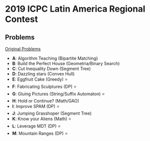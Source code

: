 # **2019 ICPC Latin America Regional Contest**

## Problems

[Original Problems](https://codeforces.com/gym/102428/attachments/download/9820/statements-en.pdf)

- **A**: Algorithm Teaching (Bipartite Matching)
- **B**: Build the Perfect House (Geometria/Binary Search)
- **C**: Cut Inequality Down (Segment Tree)
- **D**: Dazzling stars (Convex Hull)
- **E**: Eggfruit Cake (Greedy) ⭐
- **F**: Fabricating Sculptures (DP) ⭐
- **G**: Gluing Pictures (String/Suffix Automaton) ⭐
- **H**: Hold or Continue? (Math/GAO)
- **I**: Improve SPAM (DP) ⭐
- **J**: Jumping Grasshoper (Segment Tree)
- **K**: Know your Aliens (Math) ⭐
- **L**: Leverage MDT (DP) ⭐
- **M**: Mountain Ranges (DP) ⭐
